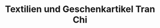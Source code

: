 ---
title: "Textilien und Geschenkartikel Tran Chi"
url: /rossleben-wiehe/textilien-und-geschenkartikel-tran-chi/
shop: Modehaus
---